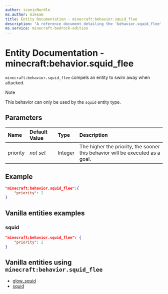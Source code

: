 ```yaml
---
author: iconicNurdle
ms.author: mikeam
title: Entity Documentation - minecraft:behavior.squid_flee
description: "A reference document detailing the 'behavior.squid_flee' entity goal"
ms.service: minecraft-bedrock-edition
---
```


# Entity Documentation - minecraft:behavior.squid_flee

`minecraft:behavior.squid_flee` compels an entity to swim away when attacked.

> [!NOTE]
> This behavior can only be used by the `squid` entity type.

## Parameters

|Name |Default Value  |Type  |Description  |
|:----------|:----------|:----------|:----------|
| priority|*not set*|Integer|The higher the priority, the sooner this behavior will be executed as a goal.|

## Example

```json
"minecraft:behavior.squid_flee":{
    "priority": 2
}
```

## Vanilla entities examples

### squid

```json
"minecraft:behavior.squid_flee": {
    "priority": 2
}
```

## Vanilla entities using `minecraft:behavior.squid_flee`

- [glow_squid](../../../../Source/VanillaBehaviorPack_Snippets/entities/glow_squid.md)
- [squid](../../../../Source/VanillaBehaviorPack_Snippets/entities/squid.md)
